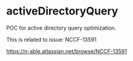 # activeDirectoryQuery
POC for active directory query optimization.

This is related to issue: NCCF-13591

https://n-able.atlassian.net/browse/NCCF-13591
